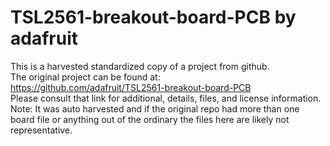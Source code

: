 
# TSL2561-breakout-board-PCB by adafruit  
This is a harvested standardized copy of a project from github.  
The original project can be found at:  
https://github.com/adafruit/TSL2561-breakout-board-PCB  
Please consult that link for additional, details, files, and license information.  
Note: It was auto harvested and if the original repo had more than one board file or anything out of the ordinary the files here are likely not representative.  
    